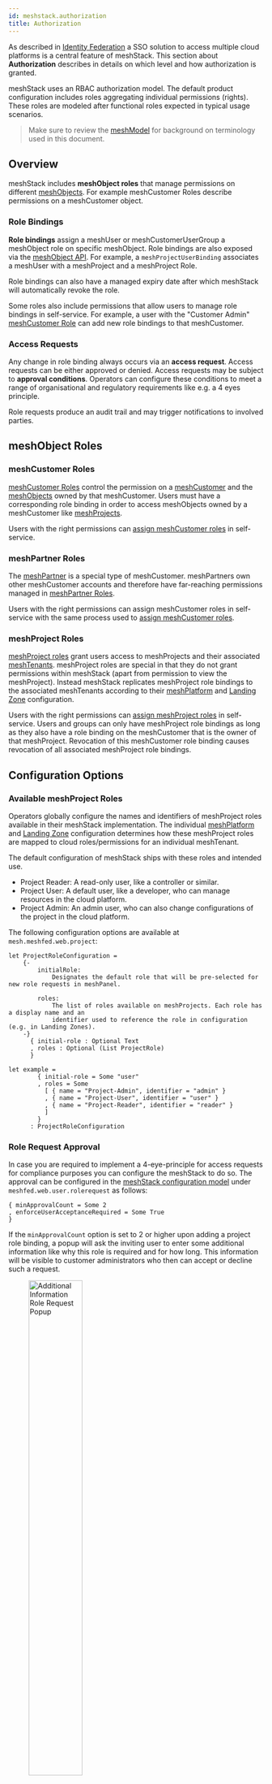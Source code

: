 ```yaml
---
id: meshstack.authorization
title: Authorization
---
```


As described in [Identity Federation](meshstack.identity-federation.md) a SSO solution to access multiple cloud platforms is a central feature of meshStack. This section about **Authorization** describes in details on which level and how authorization is granted.

meshStack uses an RBAC authorization model. The default product configuration includes roles aggregating individual permissions (rights). These roles are modeled after functional roles expected in typical usage scenarios.

> Make sure to review the [meshModel](meshcloud.index.md) for background on terminology used in this document.

## Overview

meshStack includes **meshObject roles** that manage permissions on different [meshObjects](meshcloud.index.md). For example meshCustomer Roles describe permissions on a meshCustomer object.

### Role Bindings

**Role bindings** assign a meshUser or meshCustomerUserGroup a meshObject role on specific meshObject. Role bindings are also exposed via the [meshObject API](meshstack.api.md#meshobject-api). For example, a `meshProjectUserBinding` associates a meshUser with a meshProject and a meshProject Role.

Role bindings can also have a managed expiry date after which meshStack will automatically revoke the role.

Some roles also include permissions that allow users to manage role bindings in self-service. For example, a user with the "Customer Admin" [meshCustomer Role](meshcloud.customer.md#assign-meshCustomer-roles) can add new role bindings to that meshCustomer.

### Access Requests

Any change in role binding always occurs via an **access request**. Access requests can be either approved or denied. Access requests may be subject to **approval conditions**. Operators can configure these conditions to meet a range of organisational and regulatory requirements like e.g. a 4 eyes principle.

Role requests produce an audit trail and may trigger notifications to involved parties.

## meshObject Roles

### meshCustomer Roles

[meshCustomer Roles](meshcloud.customer.md#assign-meshCustomer-roles) control the permission on a [meshCustomer](meshcloud.customer.md) and the [meshObjects](meshcloud.index.md) owned by that meshCustomer. Users must have a corresponding role binding in order to access meshObjects owned by a meshCustomer like [meshProjects](meshcloud.project.md).

Users with the right permissions can [assign meshCustomer roles](meshcloud.customer.md#assign-meshcustomer-roles) in self-service.

### meshPartner Roles

The [meshPartner](administration.index.md) is a special type of meshCustomer. meshPartners own other meshCustomer accounts and therefore have far-reaching permissions managed in [meshPartner Roles](administration.index.md).

Users with the right permissions can assign meshCustomer roles in self-service with the same process used to [assign meshCustomer roles](meshcloud.customer.md#assign-meshcustomer-roles).

### meshProject Roles

[meshProject roles](meshcloud.project.md#project-roles) grant users access to meshProjects and their associated [meshTenants](meshcloud.tenant.md). meshProject roles are special in that they do not grant permissions within meshStack (apart from permission to view the meshProject). Instead meshStack replicates meshProject role bindings to the associated meshTenants according to their [meshPlatform](meshcloud.platform-location.md) and [Landing Zone](meshcloud.landing-zones.md) configuration.

Users with the right permissions can [assign meshProject roles](meshcloud.project.md#assign-user-to-a-meshproject) in self-service. Users and groups can only have meshProject role bindings as long as they also have a role binding on the meshCustomer that is the owner of that meshProject. Revocation of this meshCustomer role binding causes revocation of all associated meshProject role bindings.

## Configuration Options

### Available meshProject Roles

Operators globally configure the names and identifiers of meshProject roles available in their meshStack implementation. The individual [meshPlatform](meshcloud.platform-location.md) and [Landing Zone](meshcloud.landing-zones.md) configuration determines how these meshProject roles are mapped to cloud roles/permissions for an individual meshTenant.

The default configuration of meshStack ships with these roles and intended use.

- Project Reader: A read-only user, like a controller or similar.
- Project User: A default user, like a developer, who can manage resources in the cloud platform.
- Project Admin: An admin user, who can also change configurations of the project in the cloud platform.

<!--snippet:mesh.meshfed.web.project-->

The following configuration options are available at `mesh.meshfed.web.project`:
<!--DOCUSAURUS_CODE_TABS-->
<!--Dhall Type-->
```dhall
let ProjectRoleConfiguration =
    {-
        initialRole:
            Designates the default role that will be pre-selected for new role requests in meshPanel.

        roles:
            The list of roles available on meshProjects. Each role has a display name and an
            identifier used to reference the role in configuration (e.g. in Landing Zones).
    -}
      { initial-role : Optional Text
      , roles : Optional (List ProjectRole)
      }
```
<!--Example-->
```dhall
let example =
        { initial-role = Some "user"
        , roles = Some
          [ { name = "Project-Admin", identifier = "admin" }
          , { name = "Project-User", identifier = "user" }
          , { name = "Project-Reader", identifier = "reader" }
          ]
        }
      : ProjectRoleConfiguration
```
<!--END_DOCUSAURUS_CODE_TABS-->

### Role Request Approval

In case you are required to implement a 4-eye-principle for access requests for compliance purposes you can configure the meshStack to do so. The approval can be configured in the [meshStack configuration model](meshstack.configuration.md) under `meshfed.web.user.rolerequest` as follows:

```dhall
{ minApprovalCount = Some 2
, enforceUserAcceptanceRequired = Some True
}
```

If the `minApprovalCount` option is set to 2 or higher upon adding a project role binding, a popup will ask the inviting user to enter some additional information like why this role is required and for how long. This information will be visible to customer administrators who then can accept or decline such a request.

<figure>
  <img src="assets/authorization.additional-role-info.png" style="width: 50%;" alt="Additional Information Role Request Popup">
  <figcaption>Popup requesting additional information for a project role request</figcaption>
</figure>

New project role requests must be approved before the binding is created. The customer admin making the role request registers an implict approval of the request. Each customer admin can only reqister a single approval for an access request. This ensures that a _different_ customer admin must register the 2nd approval before the binding is created.

Customer admins will be notified by email about pending approvals. The affected user is also informed via mail about approved or rejected role requests. In case of a customer user group, all users of the group are informed.

When any customer admin declines the role request, the role request is immediately cancelled.

> Note: When a customer has less customer admins than the requested `minApprovalCount`, role requests will get automatically approved when all customer admins have registered an approval. The meshPanel can be configured to display a warning in this case.

Its recommended to configure a warning to be shown to the user if this happens so another admin can be invited to the customer. To do so configure the [meshStack configuration model](meshstack.configuration.md) under `panel.mesh.dashboardNotification`:

```dhall
{ show4EyePrincipleWarning = Some True }
```

It's currently not possible to configure required approval for removal of role bindings.

### Authorization in Cloud Platforms

There are two different ways how to apply access rights to the Cloud Platforms. Some Platforms can use the rights that are set in the OIDC or SAML token provided by the [meshIdB](meshstack.identity-federation.md). However, not all cloud platforms support this approach. Therefore the second option is the [replication](./meshcloud.tenant.md) of authorization attributes during meshTenant replication.

> Please consult the documentation for the different cloud platforms for more details on the supported authorization mechanisms and their configuration.

#### meshIdB Authorization

In order to provide users access to their cloud resources, all relevant authorization information about a meshUser is stored in the corresponding meshIdB user. To provide the authorization information in the token, the request for the token must be scoped to a specific meshCustomer role. The tokens provided by Keycloak contain the scoped customer and the according meshCustomer role as well as information about the meshProjects the user has access to.

The following claims in the OIDC token represent this information and can be used by the cloud platforms to apply the access rights.

```json
{
  "MC_PROJECTS": [
    "project1-noadmin",
    "project2-noadmin"
  ],
  "MC_CUSTOMER": "my-customer",
  "MC_GROUPS": [
    "Customer Admin"
  ],
  "preferred_username": "user@meshcloud.io",
  "email": "user@meshcloud.io",
}
```

The `MC_PROJECTS` claim contains all projects the user has access to in the scoped meshCustomer. The `MC_GROUPS` also contain only the meshCustomer roles the user is assigned to in the current customer. This claim is currently defined as an array for future flexibility. Currently a user can only have one role assigned per meshCustomer.

#### Authorization via replication

For platforms that don't support the [Authorization via OIDC](#authorization-via-oidc), access rights are replicated during project replication. Cloud platforms provide their own ACL system and meshStack configures it as defined in the meshProject. E.g. this could be an assignment of certain roles for a certain project in the cloud platform.

## Service Users

[Service Users](meshcloud.service-user.md) are technical users, that can be created for individual meshTenants. They are local platform users and can therefore only be used to access a specific project in a specific cloud platform. The password of such a generated user is only downloaded once when a service user is created. meshStack does not store this password. It is the user’s responsibility to safely store it. If the password is somehow compromised, the service user can easily be deleted and replaced by a new service user.

A Service User can be created and deleted by all users assigned to the project. Information about the Service User creator is available in meshStack. The creator is responsible for the secure usage of this Service User.

## Role Revocation

User role revocation on [meshProject](meshcloud.project.md#unassign-principal-from-a-meshproject) and [meshCustomer](meshcloud.customer.md#remove-assigned-meshcustomer-roles) level allow Customer Admins to always limit access to the meshCustomer and meshProjects to the users that actually need access. Users who no longer should have access can easily be revoked access. Administrators also have the possibility to revoke roles for a user to all meshCustomers and meshProjects and deactivate this user completely in the complete meshStack via the [delete user](administration.users.md#delete-user) functionality.

Users who e.g. left the company, can automatically be revoked in meshStack as described [here](meshstack.user-revocation.md).
